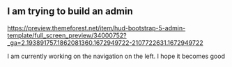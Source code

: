 ## I am trying to build an admin

https://preview.themeforest.net/item/hud-bootstrap-5-admin-template/full_screen_preview/34000752?_ga=2.193891757.1862081360.1672949722-2107722631.1672949722

I am currently working on the navigation on the left.
I hope it becomes good
